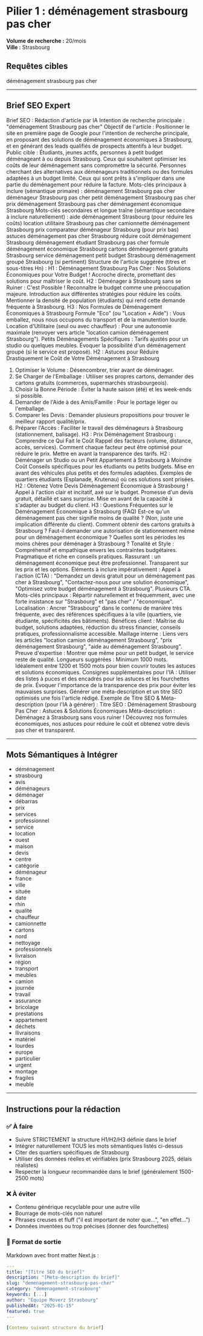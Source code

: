 # Pilier 1 : déménagement strasbourg pas cher

**Volume de recherche :** 20/mois  
**Ville :** Strasbourg

## Requêtes cibles

déménagement strasbourg pas cher

---

## Brief SEO Expert

Brief SEO : Rédaction d'article par IA
Intention de recherche principale : "déménagement Strasbourg pas cher"
Objectif de l'article : Positionner le site en première page de Google pour l'intention de recherche principale, en proposant des solutions de déménagement économiques à Strasbourg, et en générant des leads qualifiés de prospects attentifs à leur budget.
Public cible :
Étudiants, jeunes actifs, personnes à petit budget déménageant à ou depuis Strasbourg.
Ceux qui souhaitent optimiser les coûts de leur déménagement sans compromettre la sécurité.
Personnes cherchant des alternatives aux déménageurs traditionnels ou des formules adaptées à un budget limité.
Ceux qui sont prêts à s'impliquer dans une partie du déménagement pour réduire la facture.
Mots-clés principaux à inclure (sémantique primaire) :
déménagement Strasbourg pas cher
déménageur Strasbourg pas cher
petit déménagement Strasbourg pas cher
prix déménagement Strasbourg pas cher
déménagement économique Strasbourg
Mots-clés secondaires et longue traîne (sémantique secondaire à inclure naturellement) :
aide déménagement Strasbourg (pour réduire les coûts)
location utilitaire Strasbourg pas cher
camionnette déménagement Strasbourg prix
comparateur déménageur Strasbourg (pour prix bas)
astuces déménagement pas cher Strasbourg
réduire coût déménagement Strasbourg
déménagement étudiant Strasbourg pas cher
formule déménagement économique Strasbourg
cartons déménagement gratuits Strasbourg
service déménagement petit budget Strasbourg
déménagement groupé Strasbourg (si pertinent)
Structure de l'article suggérée (titres et sous-titres Hn) :
H1 : Déménagement Strasbourg Pas Cher : Nos Solutions Économiques pour Votre Budget !
Accroche directe, promettant des solutions pour maîtriser le coût.
H2 : Déménager à Strasbourg sans se Ruiner : C'est Possible !
Reconnaître le budget comme une préoccupation majeure.
Introduction aux différentes stratégies pour réduire les coûts.
Mentionner la densité de population (étudiants) qui rend cette demande fréquente à Strasbourg.
H3 : Nos Formules de Déménagement Économiques à Strasbourg
Formule "Eco" (ou "Location + Aide") : Vous emballez, nous nous occupons du transport et de la manutention lourde.
Location d'Utilitaire (seul ou avec chauffeur) : Pour une autonomie maximale (renvoyer vers article "location camion déménagement Strasbourg").
Petits Déménagements Spécifiques : Tarifs ajustés pour un studio ou quelques meubles.
Évoquer la possibilité d'un déménagement groupé (si le service est proposé).
H2 : Astuces pour Réduire Drastiquement le Coût de Votre Déménagement à Strasbourg
1. Optimiser le Volume : Désencombrer, trier avant de déménager.
2. Se Charger de l'Emballage : Utiliser ses propres cartons, demander des cartons gratuits (commerces, supermarchés strasbourgeois).
3. Choisir la Bonne Période : Éviter la haute saison (été) et les week-ends si possible.
4. Demander de l'Aide à des Amis/Famille : Pour le portage léger ou l'emballage.
5. Comparer les Devis : Demander plusieurs propositions pour trouver le meilleur rapport qualité/prix.
6. Préparer l'Accès : Faciliter le travail des déménageurs à Strasbourg (stationnement, balisage).
H3 : Prix Déménagement Strasbourg : Comprendre ce Qui Fait le Coût
Rappel des facteurs (volume, distance, accès, services).
Comment chaque facteur peut être optimisé pour réduire le prix.
Mettre en avant la transparence des tarifs.
H2 : Déménager un Studio ou un Petit Appartement à Strasbourg à Moindre Coût
Conseils spécifiques pour les étudiants ou petits budgets.
Mise en avant des véhicules plus petits et des formules adaptées.
Exemples de quartiers étudiants (Esplanade, Krutenau) où ces solutions sont prisées.
H2 : Obtenez Votre Devis Déménagement Économique à Strasbourg !
Appel à l'action clair et incitatif, axé sur le budget.
Promesse d'un devis gratuit, détaillé et sans surprise.
Mise en avant de la capacité à s'adapter au budget du client.
H3 : Questions Fréquentes sur le Déménagement Économique à Strasbourg (FAQ)
Est-ce qu'un déménagement pas cher signifie moins de qualité ? (Non, juste une implication différente du client).
Comment obtenir des cartons gratuits à Strasbourg ?
Faut-il demander une autorisation de stationnement même pour un déménagement économique ?
Quelles sont les périodes les moins chères pour déménager à Strasbourg ?
Tonalité et Style :
Compréhensif et empathique envers les contraintes budgétaires.
Pragmatique et riche en conseils pratiques.
Rassurant : un déménagement économique peut être professionnel.
Transparent sur les prix et les options.
Éléments à inclure impérativement :
Appel à l'action (CTA) : "Demandez un devis gratuit pour un déménagement pas cher à Strasbourg", "Contactez-nous pour une solution économique", "Optimisez votre budget déménagement à Strasbourg". Plusieurs CTA.
Mots-clés principaux : Répartir naturellement et fréquemment, avec une forte insistance sur "Strasbourg" et "pas cher" / "économique".
Localisation : Ancrer "Strasbourg" dans le contenu de manière très fréquente, avec des références spécifiques à la ville (quartiers, vie étudiante, spécificités des bâtiments).
Bénéfices client : Maîtrise du budget, solutions adaptées, réduction du stress financier, conseils pratiques, professionnalisme accessible.
Maillage interne : Liens vers les articles "location camion déménagement Strasbourg", "prix déménagement Strasbourg", "aide au déménagement Strasbourg".
Preuve d'expertise : Montrer que même pour un petit budget, le service reste de qualité.
Longueurs suggérées :
Minimum 1000 mots. Idéalement entre 1200 et 1500 mots pour bien couvrir toutes les astuces et solutions économiques.
Consignes supplémentaires pour l'IA :
Utiliser des listes à puces et des encadrés pour les astuces et les fourchettes de prix.
Évoquer l'importance de la transparence des prix pour éviter les mauvaises surprises.
Générer une méta-description et un titre SEO optimisés une fois l'article rédigé.
Exemple de Titre SEO & Méta-description (pour l'IA à générer) :
Titre SEO : Déménagement Strasbourg Pas Cher : Astuces & Solutions Économiques
Méta-description : Déménagez à Strasbourg sans vous ruiner ! Découvrez nos formules économiques, nos astuces pour réduire le coût et obtenez votre devis pas cher et transparent.


---

## Mots Sémantiques à Intégrer

- déménagement
- strasbourg
- avis
- déménageurs
- déménager
- débarras
- prix
- services
- professionnel
- service
- location
- ouest
- maison
- devis
- centre
- catégorie
- déménageur
- france
- ville
- située
- date
- rhin
- qualité
- chauffeur
- camionnette
- cartons
- nord
- nettoyage
- professionnels
- livraison
- région
- transport
- meubles
- camion
- journée
- travail
- assurance
- bricolage
- prestations
- appartement
- déchets
- llivraisons
- matériel
- lourdes
- europe
- particulier
- urgent
- montage
- fragiles
- meuble

---

## Instructions pour la rédaction

### ✅ À faire
- Suivre STRICTEMENT la structure H1/H2/H3 définie dans le brief
- Intégrer naturellement TOUS les mots sémantiques listés ci-dessus
- Citer des quartiers spécifiques de Strasbourg
- Utiliser des données réelles et vérifiables (prix Strasbourg 2025, délais réalistes)
- Respecter la longueur recommandée dans le brief (généralement 1500-2500 mots)

### ❌ À éviter
- Contenu générique recyclable pour une autre ville
- Bourrage de mots-clés non naturel
- Phrases creuses et fluff ("il est important de noter que...", "en effet...")
- Données inventées ou trop précises (donner des fourchettes)

### 🎯 Format de sortie
Markdown avec front matter Next.js :

```yaml
---
title: "[Titre SEO du brief]"
description: "[Meta-description du brief]"
slug: "demenagement-strasbourg-pas-cher"
category: "demenagement-strasbourg"
keywords: [...]
author: "Équipe Moverz Strasbourg"
publishedAt: "2025-01-15"
featured: true
---

[Contenu suivant structure du brief]
```
